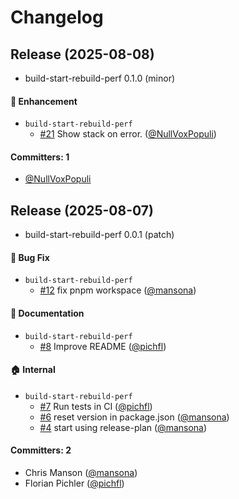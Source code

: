 # Changelog

## Release (2025-08-08)

* build-start-rebuild-perf 0.1.0 (minor)

#### :rocket: Enhancement
* `build-start-rebuild-perf`
  * [#21](https://github.com/mainmatter/build-start-rebuild-perf/pull/21) Show stack on error. ([@NullVoxPopuli](https://github.com/NullVoxPopuli))

#### Committers: 1
- [@NullVoxPopuli](https://github.com/NullVoxPopuli)

## Release (2025-08-07)

* build-start-rebuild-perf 0.0.1 (patch)

#### :bug: Bug Fix
* `build-start-rebuild-perf`
  * [#12](https://github.com/mainmatter/build-start-rebuild-perf/pull/12) fix pnpm workspace ([@mansona](https://github.com/mansona))

#### :memo: Documentation
* `build-start-rebuild-perf`
  * [#8](https://github.com/mainmatter/build-start-rebuild-perf/pull/8) Improve README ([@pichfl](https://github.com/pichfl))

#### :house: Internal
* `build-start-rebuild-perf`
  * [#7](https://github.com/mainmatter/build-start-rebuild-perf/pull/7) Run tests in CI ([@pichfl](https://github.com/pichfl))
  * [#6](https://github.com/mainmatter/build-start-rebuild-perf/pull/6) reset version in package.json ([@mansona](https://github.com/mansona))
  * [#4](https://github.com/mainmatter/build-start-rebuild-perf/pull/4) start using release-plan ([@mansona](https://github.com/mansona))

#### Committers: 2
- Chris Manson ([@mansona](https://github.com/mansona))
- Florian Pichler ([@pichfl](https://github.com/pichfl))
